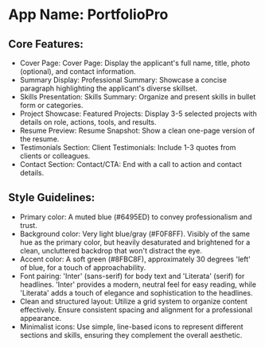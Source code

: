 # **App Name**: PortfolioPro

## Core Features:

- Cover Page: Cover Page: Display the applicant's full name, title, photo (optional), and contact information.
- Summary Display: Professional Summary: Showcase a concise paragraph highlighting the applicant's diverse skillset.
- Skills Presentation: Skills Summary: Organize and present skills in bullet form or categories.
- Project Showcase: Featured Projects: Display 3-5 selected projects with details on role, actions, tools, and results.
- Resume Preview: Resume Snapshot: Show a clean one-page version of the resume.
- Testimonials Section: Client Testimonials: Include 1-3 quotes from clients or colleagues.
- Contact Section: Contact/CTA: End with a call to action and contact details.

## Style Guidelines:

- Primary color: A muted blue (#6495ED) to convey professionalism and trust.
- Background color: Very light blue/gray (#F0F8FF).  Visibly of the same hue as the primary color, but heavily desaturated and brightened for a clean, uncluttered backdrop that won't distract the eye.
- Accent color: A soft green (#8FBC8F), approximately 30 degrees 'left' of blue, for a touch of approachability.
- Font pairing: 'Inter' (sans-serif) for body text and 'Literata' (serif) for headlines. 'Inter' provides a modern, neutral feel for easy reading, while 'Literata' adds a touch of elegance and sophistication to the headlines.
- Clean and structured layout: Utilize a grid system to organize content effectively.  Ensure consistent spacing and alignment for a professional appearance.
- Minimalist icons: Use simple, line-based icons to represent different sections and skills, ensuring they complement the overall aesthetic.